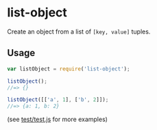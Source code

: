 # list-object

Create an object from a list of `[key, value]` tuples.

## Usage

```js
var listObject = require('list-object');

listObject();
//=> {}

listObject([['a', 1], ['b', 2]]);
//=> {a: 1, b: 2}
```

(see [test/test.js](https://github.com/zertosh/list-object/blob/master/test/test.js) for more examples)
